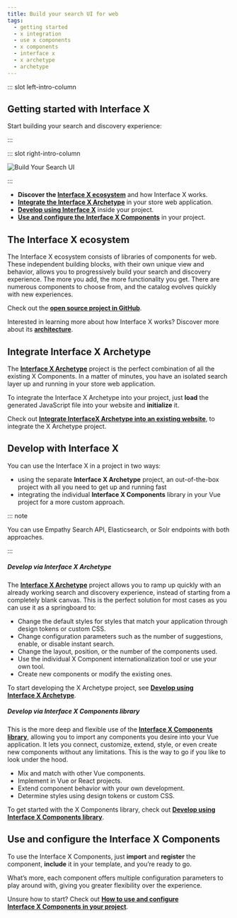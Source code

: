 ```yaml
---
title: Build your search UI for web
tags:
  - getting started
  - x integration
  - use x components
  - x components
  - interface x
  - x archetype
  - archetype
---
```


::: slot left-intro-column

## Getting started with Interface X 

Start building your search and discovery experience:

:::

::: slot right-intro-column

<img :src="$withBase('/assets/media/build-search-ui.svg')" alt="Build Your Search UI">

:::

- **Discover the [Interface X ecosystem](#the-interface-x-ecosystem)** and how
  Interface&nbsp;X works.
- **[Integrate the Interface X Archetype](#integrate-interface-x-archetype)** in your store web
  application.
- **[Develop using Interface X](#develop-with-interface-x)** inside your project.
- **[Use and configure the Interface X Components](#use-and-configure-the-interface-x-components)**
  in your project.

<!-- 3. Style your UI. 4. Translate your search experience-->
<!-- HIDE VIDEO UNTIL CONTENT BOX FIXED <VideoContent title="Want to learn more?" :links="[{title:'How-to guide',link:'/develop-empathy-platform/build-search-ui/web-x-components-integration-guide'},{title:'Architecture',link:'/develop-empathy-platform/build-search-ui/x-architecture/'},{title:'UI reference',link:'/develop-empathy-platform/ui-reference/'}]"></VideoContent>-->

## The Interface X ecosystem

The Interface&nbsp;X ecosystem consists of libraries of components for web. These independent
building blocks, with their own unique view and behavior, allows you to progressively build your
search and discovery experience. The more you add, the more functionality you get. There are
numerous components to choose from, and the catalog evolves quickly with new experiences.

Check out the **[open source project in GitHub](https://github.com/empathyco/x)**.

Interested in learning more about how Interface&nbsp;X works? Discover more about its
**[architecture](web-x-architecture.md)**.

## Integrate Interface X Archetype

The **[Interface&nbsp;X&nbsp;Archetype](https://github.com/empathyco/x-archetype)** project is the
perfect combination of all the existing X&nbsp;Components. 
In a matter of minutes, you have an isolated search layer up and running in your store web application.

To integrate the Interface&nbsp;X&nbsp;Archetype into your project, just **load** the generated JavaScript file into your website and **initialize** it.

Check out
**[Integrate InterfaceX&nbsp;Archetype into an existing website](web-archetype-integration-guide.md)**, to integrate the X&nbsp;Archetype project.

## Develop with Interface X

You can use the Interface&nbsp;X in a project in two ways:

- using the separate **Interface&nbsp;X&nbsp;Archetype** project, an out-of-the-box project with all
  you need to get up and running fast
- integrating the individual **Interface&nbsp;X&nbsp;Components** library in your Vue project for a
  more custom approach.

::: note

You can use Empathy Search API, Elasticsearch, or Solr endpoints with both approaches.

:::

##### Develop via Interface X Archetype

The **[Interface&nbsp;X&nbsp;Archetype](https://github.com/empathyco/x-archetype)** project allows you to ramp up quickly with an already working search and discovery experience, instead of starting from a completely
blank canvas. This is the
perfect solution for most cases as you can use it as a springboard to:

- Change the default styles for styles that match your application through design tokens or custom
  CSS.
- Change configuration parameters such as the number of suggestions, enable, or disable instant
  search.
- Change the layout, position, or the number of the components used.
- Use the individual X&nbsp;Component internationalization tool or use your own tool.
- Create new components or modify the existing ones.

To start developing the X&nbsp;Archetype project, see
**[Develop using Interface&nbsp;X&nbsp;Archetype](web-archetype-development-guide.md)**.

##### Develop via Interface X Components library

This is the more deep and flexible use of the
**[Interface&nbsp;X&nbsp;Components library](https://github.com/empathyco/x/tree/main/packages/x-components)**,
allowing you to import any components you desire into your Vue application. It lets you connect,
customize, extend, style, or even create new components without any limitations. This is the way to
go if you like to look under the hood.

- Mix and match with other Vue components.
- Implement in Vue or React projects.
- Extend component behavior with your own development.
- Determine styles using design tokens or custom CSS.

To get started with the X&nbsp;Components library, check out
**[Develop using Interface&nbsp;X&nbsp;Components library](web-x-components-integration-guide.md)**.

## Use and configure the Interface X Components

To use the Interface&nbsp;X&nbsp;Components, just **import** and **register** the
component, **include** it in your template, and you’re ready to go. 

What’s more, each component offers
multiple configuration parameters to play around with, giving you greater flexibility over the
experience.

Unsure how to start? Check out
**[How to use and configure Interface&nbsp;X&nbsp;Components in your project](web-how-to-use-x-components-guide.md)**.

<!--
## Style your UI

## Translate your search experience

-->
